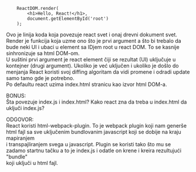         ReactDOM.render(
            <h1>Hello, React!</h1>,
            document.getElementById('root')
        );

Ovo je linija koda koja povezuje react svet i onaj drevni dokument svet.  
Render je funkcija koja uzme ono što je prvi argument a što bi trebalo da bude neki UI i ubaci u element sa IDjem root u react DOM. To se kasnije sinhronizuje
sa html DOM-om.  
U suštini prvi argument je react element čiji se rezultat (UI) uključuje u kontejner (drugi argument). Ukoliko je već uključen i ukoliko je došlo do  
menjanja React koristi svoj diffing algoritam da vidi promene i odradi update samo tamo gde je potrebno.   
Po defaultu react uzima index.html stranicu kao izvor html DOM-a. 

BONUS:  
Šta povezuje index.js i index.html?
Kako react zna da treba u index.html da uključi index.js?  

ODGOVOR:  
React koristi html-webpack-plugin. To je webpack plugin koji nam generše html fajl sa sve uključenim bundlovanim javascript koji se dobije na kraju mapiranjem  
i transpajliranjem svega u javascript. Plugin se koristi tako što mu se zadamo startnu tačku a to je index.js i odatle on krene i kreira rezultujući "bundle"  
koji uključi u html fajl.